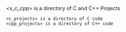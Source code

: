 <x_c_cpp> is a directory of C and C++ Projects

    <c_projects> is a directory of C code
    <cpp_projects> is a directory of C++ code

